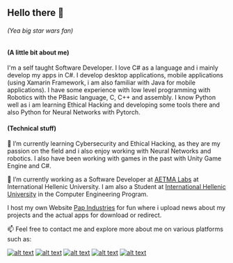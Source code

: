 <!--
**Konstantinos-Papanagnou/Konstantinos-Papanagnou** is a ✨ _special_ ✨ repository because its `README.md` (this file) appears on your GitHub profile.

Here are some ideas to get you started:

- 🔭 I’m currently working on ...
- 🌱 I’m currently learning ...
- 👯 I’m looking to collaborate on ...
- 🤔 I’m looking for help with ...
- 💬 Ask me about ...
- 📫 How to reach me: ...
- 😄 Pronouns: ...
- ⚡ Fun fact: ...
-->
## Hello there 👋
###### (Yea big star wars fan)


#### (A little bit about me)

I'm a self taught Software Developer. I love C# as a language and i mainly develop my apps in C#. I develop desktop applications, mobile applications (using Xamarin Framework, i am also familiar with Java for mobile applications). I have some experience with low level programming with Robotics with the PBasic language, C, C++ and assembly. I know Python well as i am learning Ethical Hacking and developing some tools there and also Python for Neural Networks with Pytorch.

#### (Technical stuff)

🌱 I’m currently learning Cybersecurity and Ethical Hacking, as they are my passion on the field and i also enjoy working with Neural Networks and robotics. I also have been working with games in the past with Unity Game Engine and C#.

🔭 I’m currently working as a Software Developer at [AETMA Labs](http://aetma.ihu.gr/) at International Hellenic University. I am also a Student at [International Hellenic University](https://www.ihu.gr/ucips/) in the Computer Engineering Program.
 
I host my own Website [Pap Industries](http://papindustries.ddns.net) for fun where i upload news about my projects and the actual apps for download or redirect.

📫 Feel free to contact me and explore more about me on various platforms such as:

[![alt text][1.1]][1]
[![alt text][2.1]][2]
[![alt text][3.1]][3]
[![alt text][4.1]][4]
[![alt text][5.1]][5]

[1.1]: https://img.icons8.com/small/32/000000/linkedin.png
[2.1]: https://img.icons8.com/small/32/000000/facebook.png
[3.1]: https://img.icons8.com/small/32/000000/instagram-new.png
[4.1]: https://img.icons8.com/small/32/000000/youtube.png
[5.1]: https://img.icons8.com/small/32/000000/github.png

[1]: https://www.linkedin.com/in/konstantinos-papanagnou-7989ba195
[2]: https://www.facebook.com/kostantinos.pap.3
[3]: https://www.instagram.com/konstantinos._pap_
[4]: https://www.youtube.com/channel/UCIe7HQsoWCTCidJ5RqDajPg
[5]: http://www.github.com/Konstantinos-Papanagnou
